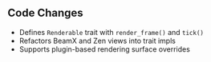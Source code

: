 ## Code Changes

- Defines `Renderable` trait with `render_frame()` and `tick()`
- Refactors BeamX and Zen views into trait impls
- Supports plugin-based rendering surface overrides

